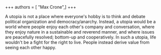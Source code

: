 +++
authors = [ "Max Crone",]
+++

A utopia is not a place where everyone's hobby is to think and debate political organization and democracy/anarchy.
Instead, a utopia would be a world where people enjoy each other's company and conversation, where they enjoy nature in a sustainable and reverend manner, and where issues are peacefully resolved; bottom-up and cooperatively.
In such a utopia, life wouldn't be a fight for the right to live.
People instead derive value from seeing each other happy.
